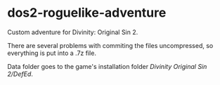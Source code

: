 # dos2-roguelike-adventure
Custom adventure for Divinity: Original Sin 2.

There are several problems with commiting the files uncompressed, so everything is put into a .7z file.

Data folder goes to the game's installation folder *Divinity Original Sin 2/DefEd*.